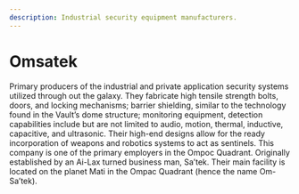 ```yaml
---
description: Industrial security equipment manufacturers.
---
```


# Omsatek

Primary producers of the industrial and private application security systems utilized through out the galaxy. They fabricate high tensile strength bolts, doors, and locking mechanisms; barrier shielding, similar to the technology found in the Vault’s dome structure; monitoring equipment, detection capabilities include but are not limited to audio, motion, thermal, inductive, capacitive, and ultrasonic. Their high-end designs allow for the ready incorporation of weapons and robotics systems to act as sentinels. This company is one of the primary employers in the Ompoc Quadrant. Originally established by an Ai-Lax turned business man, Sa’tek. Their main facility is located on the planet Mati in the Ompac Quadrant (hence the name Om-Sa’tek).

